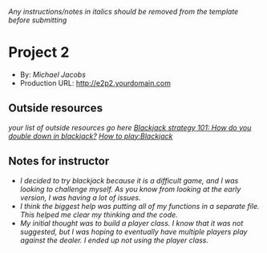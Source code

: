 *Any instructions/notes in italics should be removed from the template before submitting* 

# Project 2
+ By: *Michael Jacobs*
+ Production URL: <http://e2p2.yourdomain.com>

## Outside resources
*your list of outside resources go here*
*[Blackjack strategy 101: How do you double down in blackjack?](https://blog.betway.com/casino/blackjack-strategy-101-how-do-you-double-down-in-blackjack/#:~:text=The%20double%20down%20lets%20you,re%20playing%20before%20you%20start.)*
*[How to play:Blackjack](https://bicyclecards.com/how-to-play/blackjack/)*



## Notes for instructor
+ _I decided to try blackjack because it is a difficult game, and I was looking to challenge myself. As you know from looking at the early version, I was having a lot of issues._
+ _I think the biggest help was putting all of my functions in a separate file. This helped me clear my thinking and the code._
+ _My initial thought was to build a player class. I know that it was not suggested, but I was hoping to eventually have multiple players play against the dealer. I ended up not using the player class._

